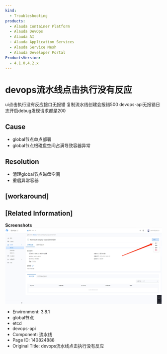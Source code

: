 ```yaml
---
kind:
  - Troubleshooting
products:
  - Alauda Container Platform
  - Alauda DevOps
  - Alauda AI
  - Alauda Application Services
  - Alauda Service Mesh
  - Alauda Developer Portal
ProductsVersion:
  - 4.1.0,4.2.x
---
```

<!-- A type of document that involves encountering a fault, diagnosing it, performing root cause analysis, and providing solutions. -->

# devops流水线点击执行没有反应

ui点击执行没有反应接口无报错 复制流水线创建会报错500 devops-api无报错日志开启debug发现请求都是200

## Cause
- global节点单点部署
- global节点根磁盘空间占满导致容器异常

## Resolution
- 清理global节点磁盘空间
- 重启异常容器

## [workaround]

## [Related Information]
**Screenshots**
![](assets/devopsliu-shui-xian-dian-ji-zhi-xing-mei-you-fan-ying/image2023-3-28_15-57-18.png)
- Environment: 3.8.1
- global节点
- etcd
- devops-api
- Component: 流水线
- Page ID: 140824888
- Original Title: devops流水线点击执行没有反应
